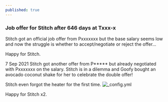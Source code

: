 ```yaml
---
published: true
---
```

### Job offer for Stitch after 646 days at Txxx-x

Stitch got an official job offer from Pxxxxxxx but the base salary seems low and now the struggle is whether to accept/negotiate or reject the offer...

Happy for Stitch.

7 Sep 2021
Stitch got another offer from P***** but already negotiated with Pxxxxxxx on the salary. Stitch is in a dilemma and Goofy bought an avocado coconut shake for her to celebrate the double offer!


Stitch even forgot the heater for the first time.
![_config.yml]({{site.baseurl}}/images/stitch1.png)

Happy for Stitch x2.

